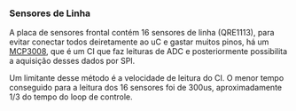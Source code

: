 ### Sensores de Linha

A placa de sensores frontal contém 16 sensores de linha (QRE1113), para evitar conectar todos deiretamente ao uC e gastar muitos pinos, há um [MCP3008](https://cdn-shop.adafruit.com/datasheets/MCP3008.pdf), que é um CI que faz leituras de ADC e posteriormente possibilita a aquisição desses dados por SPI.

Um limitante desse método é a velocidade de leitura do CI. O menor tempo conseguido para a leitura dos 16 sensores foi de 300us, aproximadamente 1/3 do tempo do loop de controle.
